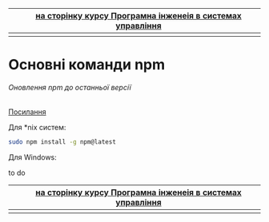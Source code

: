 |      | [на сторінку курсу Програмна інженеія в системах управління](../README.md) |
| ---- | ------------------------------------------------------------ |
|      |                                                              |

# Основні команди npm 

###### Оновлення npm до останньої версії

[Посилання](https://docs.npmjs.com/try-the-latest-stable-version-of-npm) 

Для *nix систем:

```bash
sudo npm install -g npm@latest
```

Для Windows:

to do

|      | [на сторінку курсу Програмна інженеія в системах управління](../README.md) |
| ---- | ------------------------------------------------------------ |
|      |                                                              |

 
